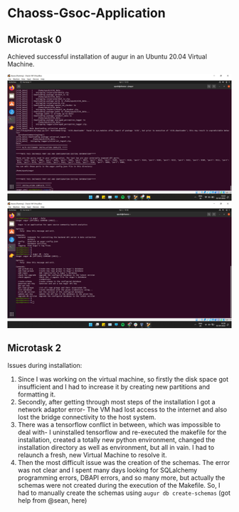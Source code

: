 # Chaoss-Gsoc-Application

## Microtask 0
Achieved successful installation of augur in an Ubuntu 20.04 Virtual Machine.

![image](Ss25.png)
![image](Ss26.png)

## Microtask 2
Issues during installation:
1. Since I was working on the virtual machine, so firstly the disk space got insufficient and I had to increase it by creating new partitions and formatting it.
2. Secondly, after getting through most steps of the installation I got a network adaptor error- The VM had lost access to the internet and also lost the bridge connectivity to the host system.
3. There was a tensorflow conflict in between, which was impossible to deal with- I uninstalled tensorflow and re-executed the makefile for the installation, created a totally new python environment, changed the installation directory as well as environment, but all in vain. I had to relaunch a fresh, new Virtual Machine to resolve it.
4. Then the most difficult issue was the creation of the schemas. The error was not clear and I spent many days looking for SQLalchemy programming errors, DBAPI errors, and so many more, but actually the schemas were not created during the execution of the Makefile. So, I had to manually create the schemas using `augur db create-schemas` (got help from @sean, here)

